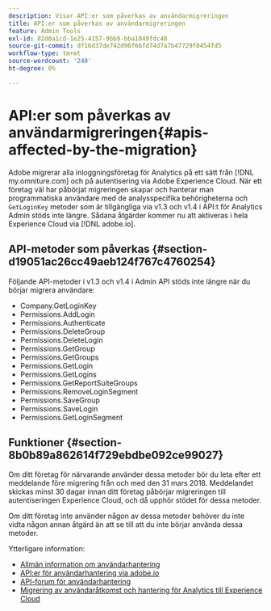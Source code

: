 ```yaml
---
description: Visar API:er som påverkas av användarmigreringen
title: API:er som påverkas av användarmigreringen
feature: Admin Tools
exl-id: 82d0a1cd-1e25-4157-9bb9-bba1049fdc48
source-git-commit: df16d37de742d96f66fd74d7a7b47729f0454fd5
workflow-type: tm+mt
source-wordcount: '240'
ht-degree: 0%

---
```


# API:er som påverkas av användarmigreringen{#apis-affected-by-the-migration}

Adobe migrerar alla inloggningsföretag för Analytics på ett sätt från [!DNL my.omniture.com] och på autentisering via Adobe Experience Cloud. När ett företag väl har påbörjat migreringen skapar och hanterar man programmatiska användare med de analysspecifika behörigheterna och `GetLoginKey` metoder som är tillgängliga via v1.3 och v1.4 i API:t för Analytics Admin stöds inte längre. Sådana åtgärder kommer nu att aktiveras i hela Experience Cloud via [!DNL adobe.io].

## API-metoder som påverkas {#section-d19051ac26cc49aeb124f767c4760254}

Följande API-metoder i v1.3 och v1.4 i Admin API stöds inte längre när du börjar migrera användare:

* Company.GetLoginKey
* Permissions.AddLogin
* Permissions.Authenticate
* Permissions.DeleteGroup
* Permissions.DeleteLogin
* Permissions.GetGroup
* Permissions.GetGroups
* Permissions.GetLogin
* Permissions.GetLogins
* Permissions.GetReportSuiteGroups
* Permissions.RemoveLoginSegment
* Permissions.SaveGroup
* Permissions.SaveLogin
* Permissions.GetLoginSegment

## Funktioner {#section-8b0b89a862614f729ebdbe092ce99027}

Om ditt företag för närvarande använder dessa metoder bör du leta efter ett meddelande före migrering från och med den 31 mars 2018. Meddelandet skickas minst 30 dagar innan ditt företag påbörjar migreringen till autentiseringen Experience Cloud, och då upphör stödet för dessa metoder.

Om ditt företag inte använder någon av dessa metoder behöver du inte vidta någon annan åtgärd än att se till att du inte börjar använda dessa metoder.

Ytterligare information:

* [Allmän information om användarhantering](https://helpx.adobe.com/enterprise/help/users.html)
* [API:er för användarhantering via adobe.io](https://developer.adobe.com/UMAPI/)
* [API-forum för användarhantering](https://community.adobe.com/t5/enterprise-teams/bd-p/enterprise-and-teams)
* [Migrering av användaråtkomst och hantering för Analytics till Experience Cloud](https://experienceleague.adobe.com/docs/analytics/admin/user-product-management/user-management/migrate-users/c-migration-tool.html)
